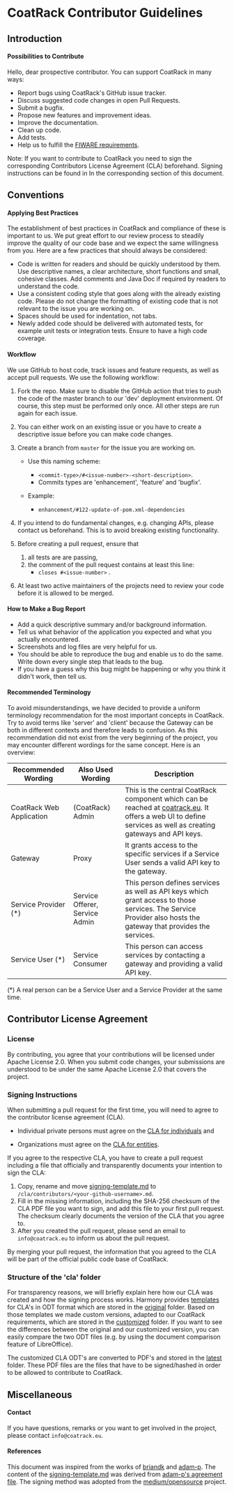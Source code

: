 # CoatRack Contributor Guidelines



## Introduction

#### Possibilities to Contribute

Hello, dear prospective contributor. You can support CoatRack in many ways:

- Report bugs using CoatRack's GitHub issue tracker.
- Discuss suggested code changes in open Pull Requests.
- Submit a bugfix.
- Propose new features and improvement ideas.
- Improve the documentation.
- Clean up code.
- Add tests.
- Help us to fulfill the [FIWARE requirements](https://fiware-requirements.readthedocs.io/en/latest/).



Note: If you want to contribute to CoatRack you need to sign the corresponding Contributors License Agreement (CLA) beforehand. Signing instructions can be found in In the corresponding section of this document.



## Conventions

#### Applying Best Practices

The establishment of best practices in CoatRack and compliance of these is important to us. We put great effort to our review process to steadily improve the quality of our code base and we expect the same willingness from you. Here are a few practices that should always be considered: 

* Code is written for readers and should be quickly understood by them. Use descriptive names, a clear architecture, short functions and small, cohesive classes. Add comments and Java Doc if required by readers to understand the code.
* Use a consistent coding style that goes along with the already existing code. Please do not change the formatting of existing code that is not relevant to the issue you are working on.
* Spaces should be used for indentation, not tabs.
* Newly added code should be delivered with automated tests, for example unit tests or integration tests. Ensure to have a high code coverage.



#### Workflow

We use GitHub to host code, track issues and feature requests, as well as accept pull requests. We use the following workflow:

1. Fork the repo. Make sure to disable the GitHub action that tries to push the code of the master branch to our 'dev' deployment environment. Of course, this step must be performed only once. All other steps are run again for each issue.

2. You can either work on an existing issue or you have to create a descriptive issue before you can make code changes. 

3. Create a branch from `master` for the issue you are working on. 

   * Use this naming scheme: 
     * `<commit-type>/#<issue-number>-<short-description>`. 
     * Commits types are 'enhancement', 'feature' and 'bugfix'.

   * Example: 
     * `enhancement/#122-update-of-pom.xml-dependencies`

4. If you intend to do fundamental changes, e.g. changing APIs, please contact us beforehand. This is to avoid breaking existing functionality.

5. Before creating a pull request, ensure that
   1. all tests are are passing,
   2. the comment of the pull request contains at least this line: 
      * `closes #<issue-number>` .

6. At least two active maintainers of the projects need to review your code before it is allowed to be merged.



#### How to Make a Bug Report

* Add a quick descriptive summary and/or background information.
* Tell us what behavior of the application you expected and what you actually encountered.
* Screenshots and log files are very helpful for us.
* You should be able to reproduce the bug and enable us to do the same. Write down every single step that leads to the bug.
* If you have a guess why this bug might be happening or why you think it didn't work, then tell us.



#### Recommended Terminology

To avoid misunderstandings, we have decided to provide a uniform terminology recommendation for the most important concepts in CoatRack. Try to avoid terms like 'server' and 'client' because the Gateway can be both in different contexts and therefore leads to confusion. As this recommendation did not exist from the very beginning of the project, you may encounter different wordings for the same concept. Here is an overview:

| Recommended Wording      | Also Used Wording              | Description                                                  |
| ------------------------ | ------------------------------ | ------------------------------------------------------------ |
| CoatRack Web Application | (CoatRack) Admin               | This is the central CoatRack component which can be reached at [coatrack.eu](https://coatrack.eu/). It offers a web UI to define services as well as creating gateways and API keys. |
| Gateway                  | Proxy                          | It grants access to the specific services if a Service User sends a valid API key to the gateway. |
| Service Provider (\*)        | Service Offerer, Service Admin | This person defines services as well as API keys which grant access to those services. The Service Provider also hosts the gateway that provides the services. |
| Service User (\*)             | Service Consumer               | This person can access services by contacting a gateway and providing a valid API key. |

(\*) A real person can be a Service User and a Service Provider at the same time.



## Contributor License Agreement

### License

By contributing, you agree that your contributions will be licensed under Apache License 2.0. When you submit code changes, your submissions are understood to be under the same Apache License 2.0 that covers the project.



### Signing Instructions

When submitting a pull request for the first time, you will need to agree to the contributor license agreement (CLA). 

* Individual private persons must agree on the [CLA for individuals](https://github.com/coatrack/cla/latest/individual-cla.pdf) and 

* Organizations must agree on the [CLA for entities](https://github.com/coatrack/cla/latest/entity-cla.pdf). 

If you agree to the respective CLA, you have to create a pull request including a file that officially and transparently documents your intention to sign the CLA:

1. Copy, rename and move [signing-template.md](https://github.com/coatrack/cla/signing-template.md) to `/cla/contributors/<your-github-username>.md`. 
2. Fill in the missing information, including the SHA-256 checksum of the CLA PDF file you want to sign, and add this file to your first pull request. The checksum clearly documents the version of the CLA that you agree to.
3. After you created the pull request, please send an email to `info@coatrack.eu` to inform us about the pull request. 

By merging your pull request, the information that you agreed to the CLA will be part of the official public code base of CoatRack.



### Structure of the 'cla' folder

For transparency reasons, we will briefly explain here how our CLA was created and how the signing process works. Harmony provides [templates](http://harmonyagreements.org/agreements.html) for CLA's in ODT format which are stored in the [original](https://github.com/coatrack/cla/source/original) folder. Based on those templates we made custom versions, adapted to our CoatRack requirements, which are stored in the [customized](https://github.com/coatrack/cla/source/customized) folder. If you want to see the differences between the original and our customized version, you can easily compare the two ODT files (e.g. by using the document comparison feature of LibreOffice). 

The customized CLA ODT's are converted to PDF's and stored in the [latest](https://github.com/coatrack/cla/latest) folder. These PDF files are the files that have to be signed/hashed in order to be allowed to contribute to CoatRack.



## Miscellaneous

#### Contact

If you have questions, remarks or you want to get involved in the project, please contact ```info@coatrack.eu```.



#### References

This document was inspired from the works of [briandk](https://gist.github.com/briandk/3d2e8b3ec8daf5a27a62) and [adam-p](https://github.com/adam-p/markdown-here/blob/master/CONTRIBUTING.md). The content of the [signing-template.md](https://github.com/coatrack/signing-template.md) was derived from [adam-p's agreement file](https://github.com/adam-p/markdown-here/blob/master/contributors/adam-p.md). The signing method was adopted from the [medium/opensource](https://github.com/medium/opensource) project.

